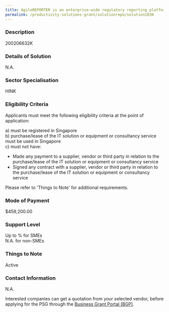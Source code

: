 ```yaml
---
title: AgileREPORTER is an enterprise-wide regulatory reporting platform that can automate regulatory reporting for banks and financial institutions in multiple regulatory jurisdictions . The solution is able to comply with the revised MAS 610 regulatory reporting requirements. 
permalink: /productivity-solutions-grant/solutionrepo/solution1830
---
```


### Description

200206632K

### Details of Solution

N.A.

### Sector Specialisation

HINK 

### Eligibility Criteria

Applicants must meet the following eligibility criteria at the point of application:

a) must be registered in Singapore <br>
b) purchase/lease of the IT solution or equipment or consultancy service must be used in Singapore <br>
c) must not have:
- Made any payment to a supplier, vendor or third party in relation to the purchase/lease of the IT solution or equipment or consultancy service
- Signed any contract with a supplier, vendor or third party in relation to the purchase/lease of the IT solution or equipment or consultancy service

Please refer to 'Things to Note' for additional requirements.

### Mode of Payment
$459,200.00

### Support Level
Up to % for SMEs <br>
N.A. for non-SMEs

### Things to Note
Active

### Contact Information
N.A.

Interested companies can get a quotation from your selected vendor, before applying for the PSG through the <a target='_blank' rel='noopener' href='https://www.businessgrants.gov.sg/'>Business Grant Portal (BGP)</a>.
